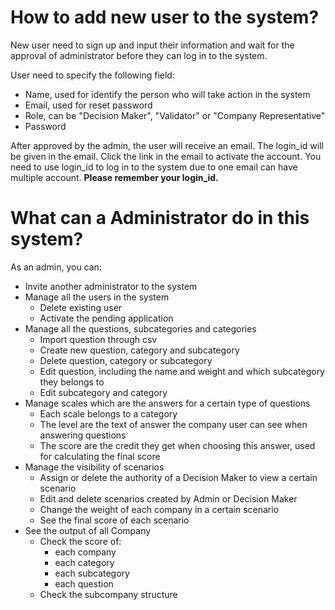 # How to add new user to the system?

New user need to sign up and input their information and wait for the approval of administrator before they can log in to the system.

User need to specify the following field:

- Name, used for identify the person who will take action in the system
- Email, used for reset password
- Role, can be "Decision Maker", "Validator" or "Company Representative"
- Password

After approved by the admin, the user will receive an email. The login_id will be given in the email. Click the link in the email to activate the account. You need to use login_id to log in to the system due to one email can have multiple account. **Please remember your login_id.**





# What can a Administrator do in this system?

As an admin, you can:

- Invite another administrator to the system
- Manage all the users in the system
  - Delete existing user
  - Activate the pending application
- Manage all the questions, subcategories and categories
  - Import question through csv
  - Create new question, category and subcategory
  - Delete question, category or subcategory
  - Edit question, including the name and weight and which subcategory they belongs to
  - Edit subcategory and category
- Manage scales which are the answers for a certain type of questions
  - Each scale belongs to a category 
  - The level are the text of answer the company user can see when answering questions
  - The score are the credit they get when choosing this answer, used for calculating the final score
- Manage the visibility of  scenarios
  - Assign or delete the authority of a Decision Maker to view a certain scenario
  - Edit and delete scenarios created by Admin or Decision Maker
  - Change the weight of each company in a certain scenario
  - See the final score of each scenario
- See the output of all Company
  - Check the score of:
    - each company
    - each category
    - each subcategory
    - each question
  - Check the subcompany structure

